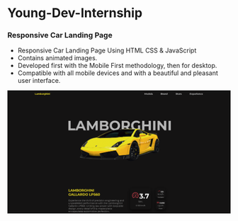 # Young-Dev-Internship

### Responsive Car Landing Page

- Responsive Car Landing Page Using HTML CSS & JavaScript
- Contains animated images.
- Developed first with the Mobile First methodology, then for desktop.
- Compatible with all mobile devices and with a beautiful and pleasant user interface.

![Preview Image](/Capture.PNG)

